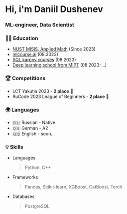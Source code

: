 # Hi, i'm Daniil Dushenev

### ML-engineer, Data Scientist

### 👨‍🎓 Education
* [NUST MISIS, Applied Math](https://misis.ru/applicants/admission/baccalaureate-and-specialty/faculties/math/) (Since 2023)
* [mlcourse.ai](https://mlcourse.ai/) (08.2023)
* [SQL karpov.courses](https://karpov.courses/simulator-sql) (08.2023)
* [Deep learning school from MIPT](https://dls.samcs.ru/) (08.2023-...)


### 🏆 Competitions
* LCT Yakutia 2023 - **2 place** 🥈
* RuCode 2023 League of Beginners - **2 place** 🥈


### :earth_africa: Languages
* 🇷🇺 Russian - Native
* 🇩🇪 German - A2
* 🇬🇧 English  - soon...


### :bulb: Skills

* Languages
  > Python, C++

* Frameworks
  > Pandas, Scikit-learn, XGBoost, CatBoost, Torch

* Databases
  > PostgreSQL
